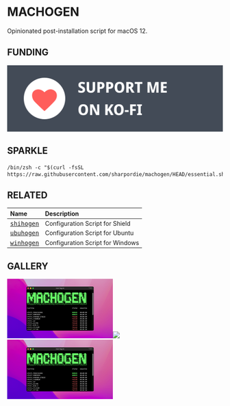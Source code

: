 # MACHOGEN

Opinionated post-installation script for macOS 12.

<!--
## PREVIEW
## INFLAME
## SPARKLE
## RESOLVE
## RELEASE
## GALLERY
## RESULTS
## MISSION
## GENESIS
## ACQUIRE
## PUBLISH
## RELATED
## HISTORY
## VARIETY
-->

## FUNDING

<a href="../.." target="_blank"><img src="https://raw.githubusercontent.com/sharpordie/mybadges/main/src/kofi.svg"></a>

## SPARKLE

```shell
/bin/zsh -c "$(curl -fsSL https://raw.githubusercontent.com/sharpordie/machogen/HEAD/essential.sh)"
```

## RELATED

| Name | Description |
| :--- | :--- |
| <samp>[shihogen](https)</samp> | Configuration Script for Shield  |
| <samp>[ubuhogen](https)</samp> | Configuration Script for Ubuntu  |
| <samp>[winhogen](https)</samp> | Configuration Script for Windows |

## GALLERY

<a href="assets/img1.png"><img src="assets/img1.png" width="49%"/></a><a><img src="https://upload.wikimedia.org/wikipedia/commons/c/ca/1x1.png" width="2%"/></a><a href="assets/img1.png"><img src="assets/img1.png" width="49%"/></a>
